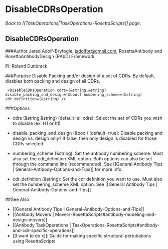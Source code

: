 # DisableCDRsOperation
*Back to [[TaskOperations|TaskOperations-RosettaScripts]] page.*
## DisableCDRsOperation

###Author
Jared Adolf-Bryfogle; jadolfbr@gmail.com; RosettaAntibody and RosettaAntibodyDesign (RAbD) Framework

PI: Roland Dunbrack

###Purpose
Disable Packing and/or design of a set of CDRs.  By default, disables both packing and design of all CDRs.

     <DisableCDRsOperation cdrs=(&string,&string) disable_packing_and_design=(&bool) numbering_scheme=(&string) cdr_definition=(&string) />

###Options 

-   cdrs (&string,&string) (default=all cdrs):  Select the set of CDRs you wish to disable (ex: H1 or h1)

-   disable_packing_and_design (&bool) (default=true): Disable packing and design vs. design only?  If false, then only design is disabled for those CDRs selected.
-   numbering_scheme (&string):  Set the antibody numbering scheme.  Must also set the cdr_definition XML option. Both options can also be set through the command line (recommended).  See [[General Antibody Tips | General-Antibody-Options-and-Tips]] for more info.
-   cdr_definition (&string): Set the cdr definition you want to use.  Must also set the numbering_scheme XML option.  See [[General Antibody Tips | General-Antibody-Options-and-Tips]]

 

##See Also

* [[General Antibody Tips | General-Antibody-Options-and-Tips]]
* [[Antibody Movers | Movers-RosettaScripts#antibody-modeling-and-design-movers]]
* [[Antibody TaskOperations | TaskOperations-RosettaScripts#antibody-and-cdr-specific-operations]]
* [[I want to do x]]: Guide for making specific structural pertubations using RosettaScripts
